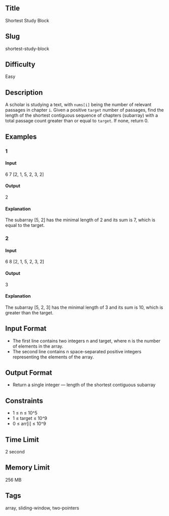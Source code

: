 ## Title

Shortest Study Block

## Slug

shortest-study-block

## Difficulty

Easy

## Description

A scholar is studying a text, with `nums[i]` being the number of relevant passages in chapter `i`. Given a positive `target` number of passages, find the length of the shortest contiguous sequence of chapters (subarray) with a total passage count greater than or equal to `target`. If none, return 0.

## Examples

### 1

#### Input

6 7
[2, 1, 5, 2, 3, 2]

#### Output

2

#### Explanation

The subarray [5, 2] has the minimal length of 2 and its sum is 7, which is equal to the target.

### 2

#### Input

6 8
[2, 1, 5, 2, 3, 2]

#### Output

3

#### Explanation

The subarray [5, 2, 3] has the minimal length of 3 and its sum is 10, which is greater than the target.

## Input Format

- The first line contains two integers n and target, where n is the number of elements in the array.
- The second line contains n space-separated positive integers representing the elements of the array.

## Output Format

- Return a single integer — length of the shortest contiguous subarray

## Constraints

- 1 ≤ n ≤ 10^5
- 1 ≤ target ≤ 10^9
- 0 ≤ arr[i] ≤ 10^9

## Time Limit

2 second

## Memory Limit

256 MB

## Tags

array, sliding-window, two-pointers